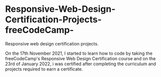 # Responsive-Web-Design-Certification-Projects-freeCodeCamp-
Responsive web design certification projects.

On the 17th November 2021, I started to learn how to code by taking the freeCodeCamp's Responsive Web Design Certification course and on the 23rd of January 2022, i was certified after completing the curriculum and projects required to earn a certificate.
